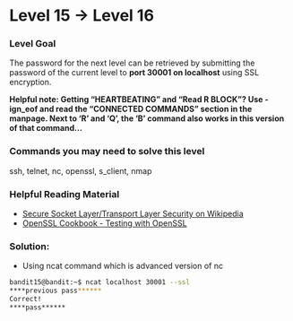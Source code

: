 # Level 15 → Level 16

### Level Goal

The password for the next level can be retrieved by submitting the password of the current level to **port 30001 on localhost** using SSL encryption.

**Helpful note: Getting “HEARTBEATING” and “Read R BLOCK”? Use -ign\_eof and read the “CONNECTED COMMANDS” section in the manpage. Next to ‘R’ and ‘Q’, the ‘B’ command also works in this version of that command…**

### Commands you may need to solve this level

ssh, telnet, nc, openssl, s\_client, nmap

### Helpful Reading Material

* [Secure Socket Layer/Transport Layer Security on Wikipedia](https://en.wikipedia.org/wiki/Secure\_Socket\_Layer)
* [OpenSSL Cookbook - Testing with OpenSSL](https://www.feistyduck.com/library/openssl-cookbook/online/ch-testing-with-openssl.html)

### Solution:

* Using ncat command which is advanced version of nc

```bash
bandit15@bandit:~$ ncat localhost 30001 --ssl
****previous pass******
Correct!
****pass******
```

